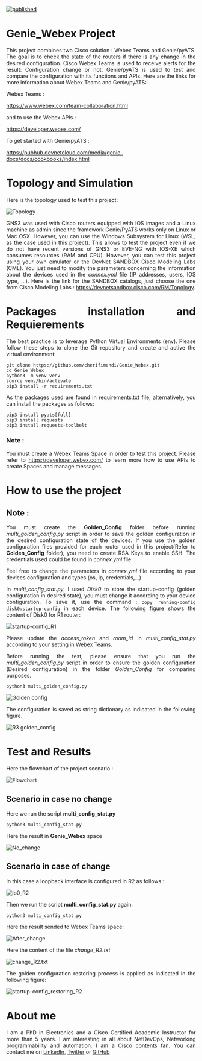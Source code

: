 [![published](https://static.production.devnetcloud.com/codeexchange/assets/images/devnet-published.svg)](https://developer.cisco.com/codeexchange/github/repo/cherifimehdi/Genie_Webex)

# Genie_Webex Project

<div style="text-align: justify">
This project combines two Cisco solution : Webex Teams and Genie/pyATS.
The goal is to check the state of the routers if there is any change in the desired configuration.
Cisco Webex Teams is used to receive alerts for the result: Configuration change or not. Genie/pyATS is used to test and compare the configuration with its functions and APIs.
Here are the links for more information about Webex Teams and Genie/pyATS:

Webex Teams : 

https://www.webex.com/team-collaboration.html 

and to use the Webex APIs : 

https://developer.webex.com/ 

To get started with Genie/pyATS : 

https://pubhub.devnetcloud.com/media/genie-docs/docs/cookbooks/index.html 

# Topology and Simulation
Here is the topology used to test this project:

![Topology](./Images/Topology.png)

GNS3 was used with Cisco routers equipped with IOS images and a Linux machine as admin since the framework Genie/PyATS works only on Linux or Mac OSX. However, you can use the Windows Subsystem for Linux (WSL, as the case used in this project). This allows to test the project even if we do not have recent versions of GNS3 or EVE-NG with IOS-XE which consumes resources (RAM and CPU). However, you can test this project using your own emulator or the DevNet SANDBOX Cisco Modeling Labs (CML). You just need to modify the parameters concerning the information about the devices used in the _connex.yml_ file (IP addresses, users, IOS type, ...). Here is the link for the SANDBOX catalogs, just choose the one from Cisco Modeling Labs : https://devnetsandbox.cisco.com/RM/Topology.

# Packages installation and Requierements

The best practice is to leverage Python Virtual Environments (env). Please follow these steps to clone the Git repository and create and active the virtual environment:

```
git clone https://github.com/cherifimehdi/Genie_Webex.git
cd Genie_Webex
python3 -m venv venv
source venv/bin/activate
pip3 install -r requirements.txt
```

As the packages used are found in requirements.txt file, alternatively, you can install the packages as follows: 

```
pip3 install pyats[full]
pip3 install requests
pip3 install requests-toolbelt
```

### Note : 

You must create a Webex Teams Space in order to test this project. Please refer to https://developer.webex.com/ to learn more how to use APIs to create Spaces and manage messages.

# How to use the project
## Note : 
You must create the __Golden_Config__ folder before running _multi_golden_config.py_ script in order to save the golden configuration in the desired configuration state of the devices.
If you use the golden configuration files provided for each router used in this project(Refer to __Golden_Config__ folder), you need to create RSA Keys to enable SSH. The credentials used could be found in _connex.yml_ file. 

Feel free to change the parameters in _connex.yml_ file  according to your devices configuration and types (os, ip, credentials,...)

In _multi_config_stat.py_, I used _Disk0_ to store the startup-config (golden configuration in desired state), you must change it according to your device configuration. To save it, use the command : ``` copy running-config disk0:startup-config ``` in each device. The following figure shows the content of Disk0 for R1 router:

![startup-config_R1](./Images/startup-config_R1.png)

Please update the _access_token_ and  _room_id_ in _multi_config_stat.py_ according to your setting in Webex Teams.

Before running the test, please ensure that you run the _multi_golden_config.py_ script in order to ensure the golden configuration (Desired configuration) in the folder _Golden_Config_ for comparing purposes.

 ```
python3 multi_golden_config.py
```

![Golden config](./Images/golden_config_tree.png)

The configuration is saved as string dictionary as indicated in the following figure.

![R3 golden_config](./Images/golden_config_R3.png)

# Test and Results

Here the flowchart of the project scenario : 

![Flowchart](./Images/Flowchart.png)


## Scenario in case no change

Here we run the script __multi_config_stat.py__

 ```
python3 multi_config_stat.py
```

Here the result in __Genie_Webex__ space

![No_change](./Images/No_change.png)


## Scenario in case of change

In this case a loopback interface is configured in R2 as follows : 

![lo0_R2](./Images/lo0_R2.png)

Then we run the script __multi_config_stat.py__ again:

 ```
python3 multi_config_stat.py
```

Here the result sended to Webex Teams space:

![After_change](./Images/After_change.png)

Here the content of the file _change_R2.txt_

![change_R2.txt](./Images/change_R2.txt.png)

The golden configuration restoring process is applied as indicated in the following figure:

![startup-config_restoring_R2](./Images/startup-config_restoring_R2.png)


# About me
I am a PhD in Electronics and a Cisco Certified Academic Instructor for more than 5 years. I am interesting in all about NetDevOps, Networking programmability and automation. I am a Cisco contents fan. You can contact me on [LinkedIn](https://www.linkedin.com/in/mehdi-cherifi-4b5a641b3?lipi=urn%3Ali%3Apage%3Ad_flagship3_profile_view_base_contact_details%3Bu%2FhQw71bTDKuT%2BljXLLFyA%3D%3D), [Twitter](https://twitter.com/LocketKeepsake) or [GitHub](https://github.com/cherifimehdi)
